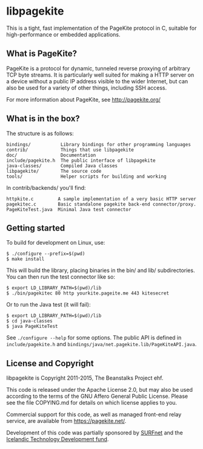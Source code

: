 # libpagekite #

This is a tight, fast implementation of the PageKite protocol in C,
suitable for high-performance or embedded applications.


## What is PageKite? ##

PageKite is a protocol for dynamic, tunneled reverse proxying of arbitrary
TCP byte streams. It is particularly well suited for making a HTTP server
on a device without a public IP address visible to the wider Internet, but
can also be used for a variety of other things, including SSH access.

For more information about PageKite, see http://pagekite.org/


## What is in the box? ##

The structure is as follows:

    bindings/           Library bindings for other programming languages
    contrib/            Things that use libpagekite
    doc/                Documentation
    include/pagekite.h  The public interface of libpagekite
    java-classes/       Compiled Java classes
    libpagekite/        The source code
    tools/              Helper scripts for building and working

In contrib/backends/ you'll find:

    httpkite.c         A sample implementation of a very basic HTTP server
    pagekitec.c        Basic standalone pagekite back-end connector/proxy.
    PageKiteTest.java  Minimal Java test connector


## Getting started ##

To build for development on Linux, use:

    $ ./configure --prefix=$(pwd)
    $ make install

This will build the library, placing binaries in the bin/ and lib/
subdirectories. You can then run the test connector like so:

    $ export LD_LIBRARY_PATH=$(pwd)/lib
    $ ./bin/pagekitec 80 http yourkite.pageite.me 443 kitesecret

Or to run the Java test (it will fail):

    $ export LD_LIBRARY_PATH=$(pwd)/lib
    $ cd java-classes
    $ java PageKiteTest

See `./configure --help` for some options. The public API is defined in
`include/pagekite.h` and `bindings/java/net.pagekite.lib/PageKiteAPI.java`.


## License and Copyright ##

libpagekite is Copyright 2011-2015, The Beanstalks Project ehf.

This code is released under the Apache License 2.0, but may also be used
according to the terms of the GNU Affero General Public License.  Please
see the file COPYING.md for details on which license applies to you.

Commercial support for this code, as well as managed front-end relay service,
are available from <https://pagekite.net/>.

Development of this code was partially sponsored by
[SURFnet](http://www.surfnet.nl) and the [Icelandic Technology Development
fund](http://www.rannis.is/).

